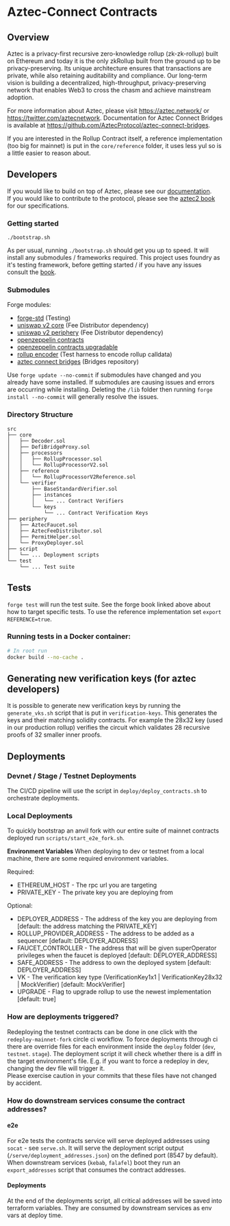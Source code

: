 # Aztec-Connect Contracts

## Overview

Aztec is a privacy-first recursive zero-knowledge rollup (zk-zk-rollup) built on Ethereum and today it is the only zkRollup built from the ground up to be privacy-preserving. Its unique architecture ensures that transactions are private, while also retaining auditability and compliance. Our long-term vision is building a decentralized, high-throughput, privacy-preserving network that enables Web3 to cross the chasm and achieve mainstream adoption.

For more information about Aztec, please visit https://aztec.network/ or https://twitter.com/aztecnetwork. Documentation for Aztec Connect Bridges is available at https://github.com/AztecProtocol/aztec-connect-bridges.

If you are interested in the Rollup Contract itself, a reference implementation (too big for mainnet) is put in the `core/reference` folder, it uses less yul so is a little easier to reason about.

## Developers

If you would like to build on top of Aztec, please see our [documentation](https://aztec.network/developers/).  
If you would like to contribute to the protocol, please see the [aztec2 book](https://github.com/AztecProtocol/aztec-connect/tree/master/specs/aztec-connect) for our specifications.

### Getting started

```
./bootstrap.sh
```

As per usual, running `./bootstrap.sh` should get you up to speed. It will install any submodules / frameworks required.
This project uses foundry as it's testing framework, before getting started / if you have any issues consult the [book](https://book.getfoundry.sh/).

### Submodules

Forge modules:

- [forge-std](https://github.com/foundry-rs/forge-std) (Testing)
- [uniswap v2 core](https://github.com/uniswap/v2-core) (Fee Distributor dependency)
- [uniswap v2 periphery](https://github.com/uniswap/v2-periphery) (Fee Distributor dependency)
- [openzeppelin contracts](https://github.com/openzeppelin/openzeppelin-contracts)
- [openzeppelin contracts upgradable](https://github.com/openzeppelin/openzeppelin-contracts-upgradable)
- [rollup encoder](https://github.com/AztecProtocol/rollup-encoder) (Test harness to encode rollup calldata)
- [aztec connect bridges](https://github.com/AztecProtocol/aztec-connect-bridges) (Bridges repository)

Use `forge update --no-commit` if submodules have changed and you already have some installed. If submodules are causing issues and errors are occurring while installing. Deleting the `/lib` folder then running `forge install --no-commit` will generally resolve the issues.

### Directory Structure

```
src
├── core
│   ├── Decoder.sol
│   ├── DefiBridgeProxy.sol
│   ├── processors
│   │   ├── RollupProcessor.sol
│   │   └── RollupProcessorV2.sol
│   ├── reference
│   │   └── RollupProcessorV2Reference.sol
│   └── verifier
│       ├── BaseStandardVerifier.sol
│       ├── instances
│       │   └── ... Contract Verifiers
│       └── keys
│           └── ... Contract Verification Keys
├── periphery
│   ├── AztecFaucet.sol
│   ├── AztecFeeDistributor.sol
│   ├── PermitHelper.sol
│   └── ProxyDeployer.sol
├── script
│   └── ... Deployment scripts
└── test
    └── ... Test suite
```
## Tests

`forge test` will run the test suite. See the forge book linked above about how to target specific tests. To use the reference implementation set `export REFERENCE=true`. 

### Running tests in a Docker container:

```bash
# In root run
docker build --no-cache .
```

## Generating new verification keys (for aztec developers)

It is possible to generate new verification keys by running the `generate_vks.sh` script that is put in `verification-keys`. This generates the keys and their matching solidity contracts. For example the 28x32 key (used in our production rollup) verifies the circuit which validates 28 recursive proofs of 32 smaller inner proofs.

## Deployments

### Devnet / Stage / Testnet Deployments

The CI/CD pipeline will use the script in `deploy/deploy_contracts.sh` to orchestrate deployments.

### Local Deployments

To quickly bootstrap an anvil fork with our entire suite of mainnet contracts deployed run `scripts/start_e2e_fork.sh`.

**Environment Variables**
When deploying to dev or testnet from a local machine, there are some required environment variables.

Required:

- ETHEREUM_HOST - The rpc url you are targeting
- PRIVATE_KEY - The private key you are deploying from

Optional:

- DEPLOYER_ADDRESS - The address of the key you are deploying from [default: the address matching the PRIVATE_KEY]
- ROLLUP_PROVIDER_ADDRESS - The address to be added as a sequencer [default: DEPLOYER_ADDRESS]
- FAUCET_CONTROLLER - The address that will be given superOperator privileges when the faucet is deployed [default: DEPLOYER_ADDRESS]
- SAFE_ADDRESS - The address to own the deployed system [default: DEPLOYER_ADDRESS]
- VK - The verification key type (VerificationKey1x1 | VerificationKey28x32 | MockVerifier) [default: MockVerifier]
- UPGRADE - Flag to upgrade rollup to use the newest implementation [default: true]

### How are deployments triggered?

Redeploying the testnet contracts can be done in one click with the `redeploy-mainnet-fork` circle ci workflow.
To force deployments through ci there are override files for each environment inside the `deploy` folder (`dev`, `testnet`. `stage`). The deployment script it will check whether there is a diff in the target environment's file. E.g. if you want to force a redeploy in dev, changing the dev file will trigger it.  
Please exercise caution in your commits that these files have not changed by accident.

### How do downstream services consume the contract addresses?

#### e2e

For e2e tests the contracts service will serve deployed addresses using `socat` - see `serve.sh`. It will serve the deployment script output (`/serve/deployment_addresses.json`) on the defined port (8547 by default). When downstream services (`kebab`, `falafel`) boot they run an `export_addresses` script that consumes the contract addresses.

#### Deployments

At the end of the deployments script, all critical addresses will be saved into terraform variables. They are consumed by downstream services as env vars at deploy time.
